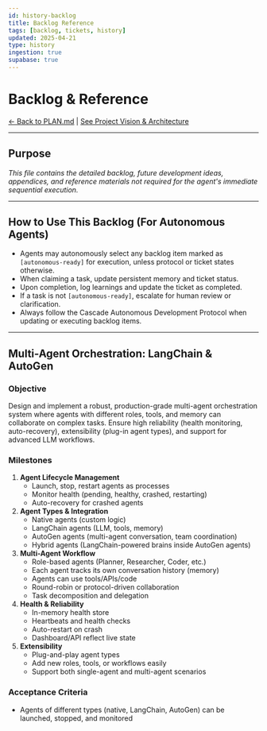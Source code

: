 ```yaml
---
id: history-backlog
title: Backlog Reference
tags: [backlog, tickets, history]
updated: 2025-04-21
type: history
ingestion: true
supabase: true
---
```


# Backlog & Reference

[← Back to PLAN.md](PLAN.md) | [See Project Vision & Architecture](../vision/PROJECT_VISION_ARCHITECTURE.md)

---

## Purpose

*This file contains the detailed backlog, future development ideas, appendices, and reference materials not required for the agent's immediate sequential execution.*

---

## How to Use This Backlog (For Autonomous Agents)

- Agents may autonomously select any backlog item marked as `[autonomous-ready]` for execution, unless protocol or ticket states otherwise.
- When claiming a task, update persistent memory and ticket status.
- Upon completion, log learnings and update the ticket as completed.
- If a task is not `[autonomous-ready]`, escalate for human review or clarification.
- Always follow the Cascade Autonomous Development Protocol when updating or executing backlog items.

---

## Multi-Agent Orchestration: LangChain & AutoGen

### Objective
Design and implement a robust, production-grade multi-agent orchestration system where agents with different roles, tools, and memory can collaborate on complex tasks. Ensure high reliability (health monitoring, auto-recovery), extensibility (plug-in agent types), and support for advanced LLM workflows.

### Milestones
1. **Agent Lifecycle Management**
   - Launch, stop, restart agents as processes
   - Monitor health (pending, healthy, crashed, restarting)
   - Auto-recovery for crashed agents
2. **Agent Types & Integration**
   - Native agents (custom logic)
   - LangChain agents (LLM, tools, memory)
   - AutoGen agents (multi-agent conversation, team coordination)
   - Hybrid agents (LangChain-powered brains inside AutoGen agents)
3. **Multi-Agent Workflow**
   - Role-based agents (Planner, Researcher, Coder, etc.)
   - Each agent tracks its own conversation history (memory)
   - Agents can use tools/APIs/code
   - Round-robin or protocol-driven collaboration
   - Task decomposition and delegation
4. **Health & Reliability**
   - In-memory health store
   - Heartbeats and health checks
   - Auto-restart on crash
   - Dashboard/API reflect live state
5. **Extensibility**
   - Plug-and-play agent types
   - Add new roles, tools, or workflows easily
   - Support both single-agent and multi-agent scenarios

### Acceptance Criteria
- Agents of different types (native, LangChain, AutoGen) can be launched, stopped, and monitored

